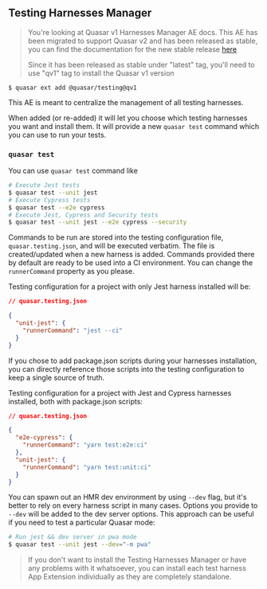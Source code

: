 ## Testing Harnesses Manager

> You're looking at Quasar v1 Harnesses Manager AE docs. This AE has been migrated to support Quasar v2 and has been released as stable, you can find the documentation for the new stable release [here](https://github.com/quasarframework/quasar-testing/tree/dev/packages/testing)
>
> Since it has been released as stable under "latest" tag, you'll need to use "qv1" tag to install the Quasar v1 version

```shell
$ quasar ext add @quasar/testing@qv1
```

This AE is meant to centralize the management of all testing harnesses.

When added (or re-added) it will let you choose which testing harnesses you want and install them.
It will provide a new `quasar test` command which you can use to run your tests.

### `quasar test`

You can use `quasar test` command like

```sh
# Execute Jest tests
$ quasar test --unit jest
# Execute Cypress tests
$ quasar test --e2e cypress
# Execute Jest, Cypress and Security tests
$ quasar test --unit jest --e2e cypress --security
```

Commands to be run are stored into the testing configuration file, `quasar.testing.json`, and will be executed verbatim.
The file is created/updated when a new harness is added.
Commands provided there by default are ready to be used into a CI environment.
You can change the `runnerCommand` property as you please.

Testing configuration for a project with only Jest harness installed will be:

```json
// quasar.testing.json

{
  "unit-jest": {
    "runnerCommand": "jest --ci"
  }
}
```

If you chose to add package.json scripts during your harnesses installation, you can directly reference those scripts into the testing configuration to keep a single source of truth.

Testing configuration for a project with Jest and Cypress harnesses installed, both with package.json scripts:

```json
// quasar.testing.json

{
  "e2e-cypress": {
    "runnerCommand": "yarn test:e2e:ci"
  },
  "unit-jest": {
    "runnerCommand": "yarn test:unit:ci"
  }
}
```

You can spawn out an HMR dev environment by using `--dev` flag, but it's better to rely on every harness script in many cases. Options you provide to `--dev` will be added to the dev server options. This approach can be useful if you need to test a particular Quasar mode:

```sh
# Run jest && dev server in pwa mode
$ quasar test --unit jest --dev="-m pwa"
```

> If you don't want to install the Testing Harnesses Manager or have any problems with it whatsoever, you can install each test harness App Extension individually as they are completely standalone.
